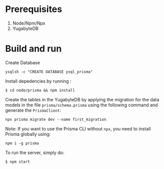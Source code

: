 # Prerequisites
1. Node/Npm/Npx
2. YugabyteDB 

# Build and run

Create Database
```
ysqlsh -c "CREATE DATABASE ysql_prisma"
```

Install depedencies by running :
```
$ cd node/prisma && npm install
```

Create the tables in the YugabyteDB by applying the migration for the data models in the file `prisma/schema.prisma` using the following command and generate the `PrismaClient`: 
```
npx prisma migrate dev --name first_migration
```
Note: If you want to use the Prisma CLI without `npx`, you need to install Prisma globally using: 
```
npm i -g prisma
``` 

To run the server, simply do:
```
$ npm start
```
